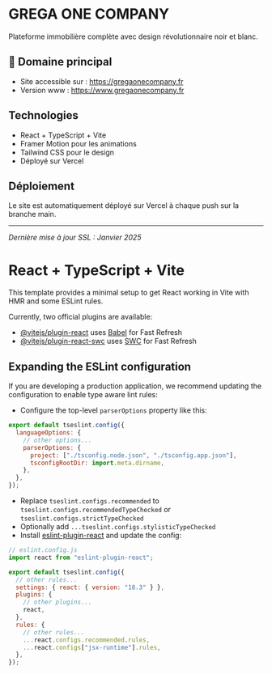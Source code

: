 # GREGA ONE COMPANY

Plateforme immobilière complète avec design révolutionnaire noir et blanc.

## 🚀 Domaine principal

- Site accessible sur : https://gregaonecompany.fr
- Version www : https://www.gregaonecompany.fr

## Technologies

- React + TypeScript + Vite
- Framer Motion pour les animations
- Tailwind CSS pour le design
- Déployé sur Vercel

## Déploiement

Le site est automatiquement déployé sur Vercel à chaque push sur la branche main.

---

_Dernière mise à jour SSL : Janvier 2025_

# React + TypeScript + Vite

This template provides a minimal setup to get React working in Vite with HMR and some ESLint rules.

Currently, two official plugins are available:

- [@vitejs/plugin-react](https://github.com/vitejs/vite-plugin-react/blob/main/packages/plugin-react/README.md) uses [Babel](https://babeljs.io/) for Fast Refresh
- [@vitejs/plugin-react-swc](https://github.com/vitejs/vite-plugin-react-swc) uses [SWC](https://swc.rs/) for Fast Refresh

## Expanding the ESLint configuration

If you are developing a production application, we recommend updating the configuration to enable type aware lint rules:

- Configure the top-level `parserOptions` property like this:

```js
export default tseslint.config({
  languageOptions: {
    // other options...
    parserOptions: {
      project: ["./tsconfig.node.json", "./tsconfig.app.json"],
      tsconfigRootDir: import.meta.dirname,
    },
  },
});
```

- Replace `tseslint.configs.recommended` to `tseslint.configs.recommendedTypeChecked` or `tseslint.configs.strictTypeChecked`
- Optionally add `...tseslint.configs.stylisticTypeChecked`
- Install [eslint-plugin-react](https://github.com/jsx-eslint/eslint-plugin-react) and update the config:

```js
// eslint.config.js
import react from "eslint-plugin-react";

export default tseslint.config({
  // other rules...
  settings: { react: { version: "18.3" } },
  plugins: {
    // other plugins...
    react,
  },
  rules: {
    // other rules...
    ...react.configs.recommended.rules,
    ...react.configs["jsx-runtime"].rules,
  },
});
```
